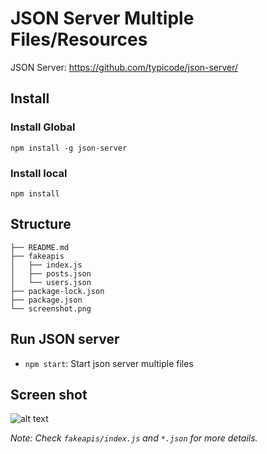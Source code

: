 # JSON Server Multiple Files/Resources

JSON Server: https://github.com/typicode/json-server/

## Install

### Install Global

```
npm install -g json-server
```

### Install local

```
npm install
```

## Structure

```
├── README.md
├── fakeapis
│   ├── index.js
│   ├── posts.json
│   └── users.json
├── package-lock.json
├── package.json
└── screenshot.png
```

## Run JSON server

- `npm start`: Start json server multiple files


## Screen shot
![alt text](./screenshot.png   "Screen shot")

*Note: Check `fakeapis/index.js` and `*.json` for more details.*
